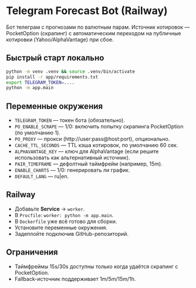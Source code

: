 # Telegram Forecast Bot (Railway)

Бот телеграм с прогнозами по валютным парам. Источник котировок — PocketOption (скрапинг) с автоматическим
переходом на публичные котировки (Yahoo/AlphaVantage) при сбое.

## Быстрый старт локально

```bash
python -m venv .venv && source .venv/bin/activate
pip install -r app/requirements.txt
export TELEGRAM_TOKEN=....
python -m app.main
```

## Переменные окружения

- `TELEGRAM_TOKEN` — токен бота (обязательно).
- `PO_ENABLE_SCRAPE` — 1/0: включить попытку скрапинга PocketOption (по умолчанию 1).
- `PO_PROXY` — прокси (http://user:pass@host:port), опционально.
- `CACHE_TTL_SECONDS` — TTL кэша котировок, по умолчанию 60 сек.
- `ALPHAVANTAGE_KEY` — ключ для AlphaVantage (если решите использовать как альтернативный источник).
- `PAIR_TIMEFRAME` — дефолтный таймфрейм (например, 15m).
- `ENABLE_CHARTS` — 1/0: генерировать ли график.
- `DEFAULT_LANG` — ru|en.

## Railway

- Добавьте **Service** -> `worker`.
- В `Procfile`: `worker: python -m app.main`.
- В `Dockerfile` уже всё готово для сборки.
- Установите переменные окружения.
- Задеплойте подключив GitHub-репозиторий.

## Ограничения

- Таймфреймы 15s/30s доступны только когда удаётся скрапинг с PocketOption.
- Fallback-источник поддерживает 1m/5m/15m/1h.
